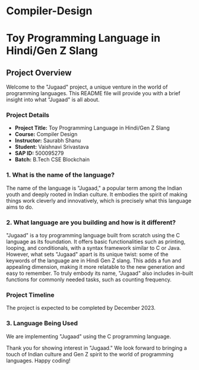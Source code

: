 # Compiler-Design
# Toy Programming Language in Hindi/Gen Z Slang

## Project Overview

Welcome to the "Jugaad" project, a unique venture in the world of programming languages. This README file will provide you with a brief insight into what "Jugaad" is all about.

### Project Details

- **Project Title:** Toy Programming Language in Hindi/Gen Z Slang
- **Course:** Compiler Design
- **Instructor:** Saurabh Shanu
- **Student:** Vaishnavi Srivastava
- **SAP ID:** 500095279
- **Batch:** B.Tech CSE Blockchain

### 1. What is the name of the language?

The name of the language is "Jugaad," a popular term among the Indian youth and deeply rooted in Indian culture. It embodies the spirit of making things work cleverly and innovatively, which is precisely what this language aims to do.

### 2. What language are you building and how is it different?

"Jugaad" is a toy programming language built from scratch using the C language as its foundation. It offers basic functionalities such as printing, looping, and conditionals, with a syntax framework similar to C or Java. However, what sets "Jugaad" apart is its unique twist: some of the keywords of the language are in Hindi Gen Z slang. This adds a fun and appealing dimension, making it more relatable to the new generation and easy to remember. To truly embody its name, "Jugaad" also includes in-built functions for commonly needed tasks, such as counting frequency.


### Project Timeline

The project is expected to be completed by December 2023.

### 3. Language Being Used

We are implementing "Jugaad" using the C programming language.

Thank you for showing interest in "Jugaad." We look forward to bringing a touch of Indian culture and Gen Z spirit to the world of programming languages. Happy coding!

